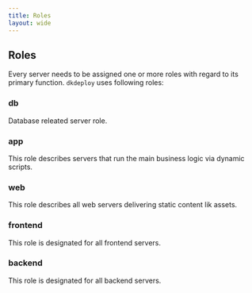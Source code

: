 ```yaml
---
title: Roles
layout: wide
---
```


## Roles

Every server needs to be assigned one or more roles with regard to its primary function. `dkdeploy` uses following roles:

### db

Database releated server role.

### app

This role describes servers that run the main business logic via dynamic scripts.

### web

This role describes all web servers delivering static content lik assets.

### frontend

This role is designated for all frontend servers.

### backend

This role is designated for all backend servers.
